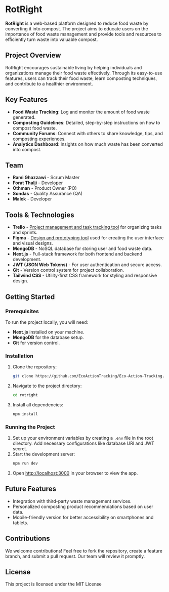 # RotRight

**RotRight** is a web-based platform designed to reduce food waste by converting it into compost. The project aims to educate users on the importance of food waste management and provide tools and resources to efficiently turn waste into valuable compost.

## Project Overview

RotRight encourages sustainable living by helping individuals and organizations manage their food waste effectively. Through its easy-to-use features, users can track their food waste, learn composting techniques, and contribute to a healthier environment.

## Key Features

- **Food Waste Tracking**: Log and monitor the amount of food waste generated.
- **Composting Guidelines**: Detailed, step-by-step instructions on how to compost food waste.
- **Community Forums**: Connect with others to share knowledge, tips, and composting experiences.
- **Analytics Dashboard**: Insights on how much waste has been converted into compost.

## Team

- **Rami Ghazzawi** - Scrum Master
- **Forat Thalji** - Developer
- **Othman** - Product Owner (PO)
- **Sondas** - Quality Assurance (QA)
- **Malek** - Developer

## Tools & Technologies

- **Trello** - [Project management and task tracking tool](https://trello.com/b/y7DcqtOy/eco-friendly) for organizing tasks and sprints.
- **Figma** - [Design and prototyping tool](https://www.figma.com/design/nA31XaCzTBo5Z3X7HKfGqL/Project8?node-id=0-1&node-type=canvas&t=jzwKcdzw4I58cYub-0) used for creating the user interface and visual designs.
- **MongoDB** - NoSQL database for storing user and food waste data.
- **Next.js** - Full-stack framework for both frontend and backend development.
- **JWT (JSON Web Tokens)** - For user authentication and secure access.
- **Git** - Version control system for project collaboration.
- **Tailwind CSS** - Utility-first CSS framework for styling and responsive design.

## Getting Started

### Prerequisites

To run the project locally, you will need:

- **Next.js** installed on your machine.
- **MongoDB** for the database setup.
- **Git** for version control.

### Installation

1. Clone the repository:
   ```bash
   git clone https://github.com/EcoActionTracking/Eco-Action-Tracking.git
   ```
2. Navigate to the project directory:
   ```bash
   cd rotright
   ```
3. Install all dependencies:
   ```bash
   npm install
   ```

### Running the Project

1. Set up your environment variables by creating a `.env` file in the root directory. Add necessary configurations like database URI and JWT secret.
2. Start the development server:
   ```bash
   npm run dev
   ```
3. Open [http://localhost:3000](http://localhost:3000) in your browser to view the app.

## Future Features

- Integration with third-party waste management services.
- Personalized composting product recommendations based on user data.
- Mobile-friendly version for better accessibility on smartphones and tablets.

## Contributions

We welcome contributions! Feel free to fork the repository, create a feature branch, and submit a pull request. Our team will review it promptly.

## License

This project is licensed under the MIT License
